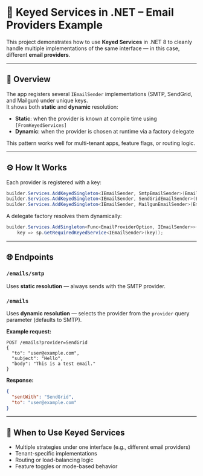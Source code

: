 # 🔑 Keyed Services in .NET – Email Providers Example

This project demonstrates how to use **Keyed Services** in .NET 8 to cleanly handle multiple implementations of the same interface — in this case, different **email providers**.

---

## 🚀 Overview

The app registers several `IEmailSender` implementations (SMTP, SendGrid, and Mailgun) under unique keys.  
It shows both **static** and **dynamic** resolution:

- **Static**: when the provider is known at compile time using `[FromKeyedServices]`
- **Dynamic**: when the provider is chosen at runtime via a factory delegate  

This pattern works well for multi-tenant apps, feature flags, or routing logic.

---

## ⚙️ How It Works

Each provider is registered with a key:

```csharp
builder.Services.AddKeyedSingleton<IEmailSender, SmtpEmailSender>(EmailProviderOption.Smtp);
builder.Services.AddKeyedSingleton<IEmailSender, SendGridEmailSender>(EmailProviderOption.SendGrid);
builder.Services.AddKeyedSingleton<IEmailSender, MailgunEmailSender>(EmailProviderOption.MailgunEmail);
```

A delegate factory resolves them dynamically:

```csharp
builder.Services.AddSingleton<Func<EmailProviderOption, IEmailSender>>(sp =>
    key => sp.GetRequiredKeyedService<IEmailSender>(key));
```

---

## 🌐 Endpoints

### `/emails/smtp`
Uses **static resolution** — always sends with the SMTP provider.

### `/emails`
Uses **dynamic resolution** — selects the provider from the `provider` query parameter (defaults to SMTP).

**Example request:**
```
POST /emails?provider=SendGrid
{
  "to": "user@example.com",
  "subject": "Hello",
  "body": "This is a test email."
}
```

**Response:**
```json
{
  "sentWith": "SendGrid",
  "to": "user@example.com"
}
```

---

## 🧩 When to Use Keyed Services

- Multiple strategies under one interface (e.g., different email providers)  
- Tenant-specific implementations  
- Routing or load-balancing logic  
- Feature toggles or mode-based behavior